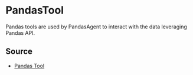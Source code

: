 # PandasTool
Pandas tools are used by PandasAgent to interact with the data leveraging Pandas API.

## Source

* [Pandas Tool](../../../ryoma_ai/tool/pandas.py)

